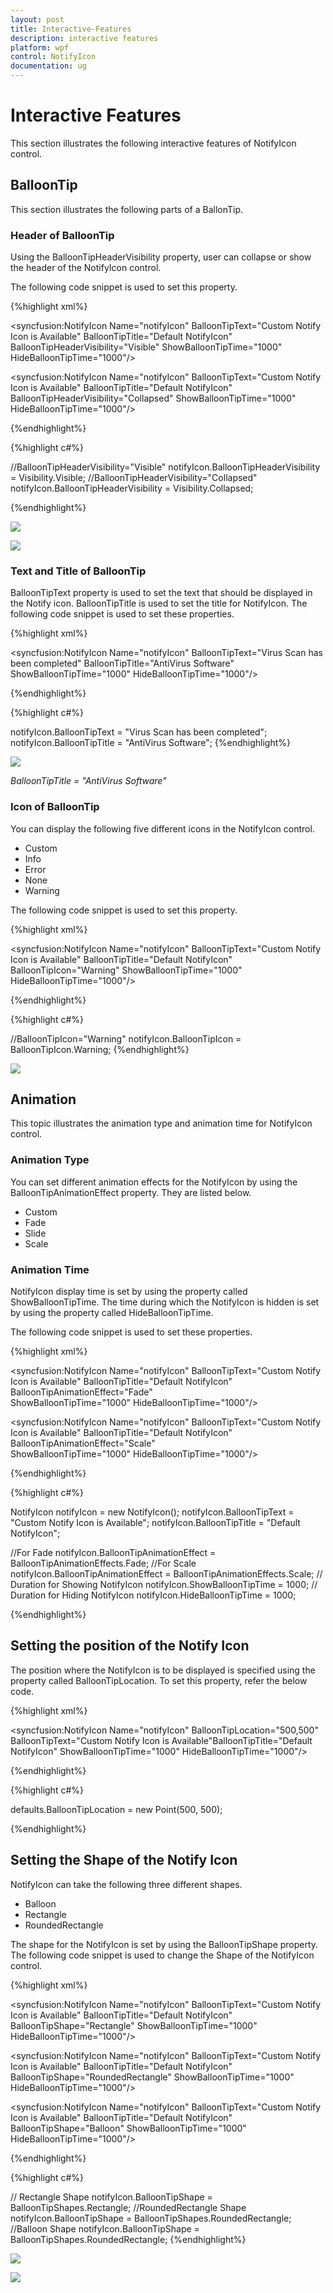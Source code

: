```yaml
---
layout: post
title: Interactive-Features
description: interactive features
platform: wpf
control: NotifyIcon
documentation: ug
---
```


# Interactive Features

This section illustrates the following interactive features of NotifyIcon control. 

## BalloonTip

This section illustrates the following parts of a BallonTip.

### Header of BalloonTip

Using the BalloonTipHeaderVisibility property, user can collapse or show the header of the NotifyIcon control.

The following code snippet is used to set this property.


{%highlight xml%}


<!--BalloonTipHeaderVisibility="Visible" -->
<syncfusion:NotifyIcon Name="notifyIcon" BalloonTipText="Custom Notify 
Icon is Available"  BalloonTipTitle="Default NotifyIcon" BalloonTipHeaderVisibility="Visible" 
ShowBalloonTipTime="1000" HideBalloonTipTime="1000"/>

<!--BalloonTipHeaderVisibility="Collapsed" -->
<syncfusion:NotifyIcon Name="notifyIcon" BalloonTipText="Custom Notify 
Icon is Available"  BalloonTipTitle="Default NotifyIcon" BalloonTipHeaderVisibility="Collapsed" 
ShowBalloonTipTime="1000" HideBalloonTipTime="1000"/>

{%endhighlight%}

{%highlight c#%}

//BalloonTipHeaderVisibility="Visible"
notifyIcon.BalloonTipHeaderVisibility = Visibility.Visible;
//BalloonTipHeaderVisibility="Collapsed"
notifyIcon.BalloonTipHeaderVisibility = Visibility.Collapsed;

{%endhighlight%}



![](Interactive-Features_images/Interactive-Features_img1.jpeg)



![](Interactive-Features_images/Interactive-Features_img2.jpeg)



### Text and Title of BalloonTip

BalloonTipText property is used to set the text that should be displayed in the Notify icon. BalloonTipTitle is used to set the title for NotifyIcon. The following code snippet is used to set these properties.


{%highlight xml%}


<syncfusion:NotifyIcon Name="notifyIcon" BalloonTipText="Virus Scan has been 
completed" BalloonTipTitle="AntiVirus Software" ShowBalloonTipTime="1000" 
HideBalloonTipTime="1000"/>

{%endhighlight%}

{%highlight c#%}


notifyIcon.BalloonTipText = "Virus Scan has been completed";
notifyIcon.BalloonTipTitle = "AntiVirus Software";
{%endhighlight%}



![](Interactive-Features_images/Interactive-Features_img3.jpeg)



_BalloonTipTitle = "AntiVirus Software"_

### Icon of BalloonTip

You can display the following five different icons in the NotifyIcon control. 

* Custom
* Info
* Error
* None
* Warning

The following code snippet is used to set this property.


{%highlight xml%}

<!-- BalloonTipIcon="Warning" -->
<syncfusion:NotifyIcon Name="notifyIcon" BalloonTipText="Custom Notify 
Icon is Available"  BalloonTipTitle="Default NotifyIcon" BalloonTipIcon="Warning" 
ShowBalloonTipTime="1000" HideBalloonTipTime="1000"/>

{%endhighlight%}

{%highlight c#%}

//BalloonTipIcon="Warning"
notifyIcon.BalloonTipIcon = BalloonTipIcon.Warning;
{%endhighlight%}



![](Interactive-Features_images/Interactive-Features_img4.jpeg)



## Animation

This topic illustrates the animation type and animation time for NotifyIcon control.

### Animation Type

You can set different animation effects for the NotifyIcon by using the BalloonTipAnimationEffect property. They are listed below.

* Custom
* Fade
* Slide
* Scale

### Animation Time

NotifyIcon display time is set by using the property called ShowBalloonTipTime. The time during which the NotifyIcon is hidden is set by using the property called HideBalloonTipTime.

The following code snippet is used to set these properties.


{%highlight xml%}

<!-- For Fade -->
<syncfusion:NotifyIcon Name="notifyIcon" BalloonTipText="Custom Notify 
Icon is Available"  BalloonTipTitle="Default NotifyIcon" BalloonTipAnimationEffect="Fade"  
ShowBalloonTipTime="1000" HideBalloonTipTime="1000"/>

<!-- For Scale -->
<syncfusion:NotifyIcon Name="notifyIcon" BalloonTipText="Custom Notify 
Icon is Available"  BalloonTipTitle="Default NotifyIcon" BalloonTipAnimationEffect="Scale"  
ShowBalloonTipTime="1000" HideBalloonTipTime="1000"/>

{%endhighlight%}

{%highlight c#%}

NotifyIcon notifyIcon = new NotifyIcon();
notifyIcon.BalloonTipText = "Custom Notify Icon is Available";
notifyIcon.BalloonTipTitle = "Default NotifyIcon";

//For Fade
notifyIcon.BalloonTipAnimationEffect = BalloonTipAnimationEffects.Fade;
//For Scale
notifyIcon.BalloonTipAnimationEffect = BalloonTipAnimationEffects.Scale;
// Duration for Showing NotifyIcon
notifyIcon.ShowBalloonTipTime = 1000; 
// Duration for Hiding NotifyIcon
notifyIcon.HideBalloonTipTime = 1000;

{%endhighlight%}

## Setting the position of the Notify Icon

The position where the NotifyIcon is to be displayed is specified using the property called BalloonTipLocation. To set this property, refer the below code.


{%highlight xml%}

<syncfusion:NotifyIcon Name="notifyIcon" BalloonTipLocation="500,500" BalloonTipText="Custom Notify 
Icon is Available"BalloonTipTitle="Default NotifyIcon" 
ShowBalloonTipTime="1000" HideBalloonTipTime="1000"/>

{%endhighlight%}

{%highlight c#%}

defaults.BalloonTipLocation = new Point(500, 500);

{%endhighlight%}

## Setting the Shape of the Notify Icon

NotifyIcon can take the following three different shapes.

* Balloon
* Rectangle
* RoundedRectangle

The shape for the NotifyIcon is set by using the BalloonTipShape property. The following code snippet is used to change the Shape of the NotifyIcon control.


{%highlight xml%}

<!-- Rectangle Shape -->
<syncfusion:NotifyIcon Name="notifyIcon" BalloonTipText="Custom Notify 
Icon is Available"  BalloonTipTitle="Default NotifyIcon" BalloonTipShape="Rectangle"
ShowBalloonTipTime="1000" HideBalloonTipTime="1000"/>

<!-- RoundedRectangle Shape -->
<syncfusion:NotifyIcon Name="notifyIcon" BalloonTipText="Custom Notify 
Icon is Available"  BalloonTipTitle="Default NotifyIcon" BalloonTipShape="RoundedRectangle" 
ShowBalloonTipTime="1000" HideBalloonTipTime="1000"/>

<!-- Balloon Shape -->
<syncfusion:NotifyIcon Name="notifyIcon" BalloonTipText="Custom Notify 
Icon is Available"  BalloonTipTitle="Default NotifyIcon" BalloonTipShape="Balloon" 
ShowBalloonTipTime="1000" HideBalloonTipTime="1000"/>

{%endhighlight%}

{%highlight c#%}

// Rectangle Shape
notifyIcon.BalloonTipShape = BalloonTipShapes.Rectangle;
//RoundedRectangle Shape
notifyIcon.BalloonTipShape = BalloonTipShapes.RoundedRectangle;
//Balloon Shape
notifyIcon.BalloonTipShape = BalloonTipShapes.RoundedRectangle;
{%endhighlight%}



![](Interactive-Features_images/Interactive-Features_img5.jpeg)


![](Interactive-Features_images/Interactive-Features_img6.jpeg)



